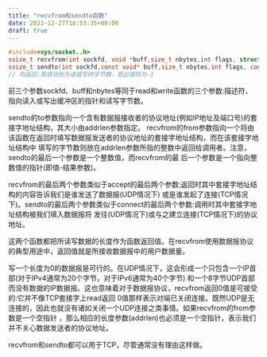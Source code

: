 ```yaml
---
title: "recvfrom和sendto函数"
date: 2023-12-27T16:53:35+08:00
draft: true
---
```


```c
#include<sys/socket..h>
ssize_t recvfrom(int sockfd, void *buff,size_t nbytes,int flags, struct sockaddr* from,socklen_t *addrlen);
ssize_t sendto(int sockfd,const void* buff,size_t nbytes,int flags, const struct sockaddr* to,socklen_t *addrlen);
// 均返回:若成功则为读或写的字节数，若出错则为-1
```
前三个参数sockfd、buff和nbytes等同于read和write函数的三个参数:描述符、指向读入或写出缓冲区的指针和读写字节数。

sendto的to参数指向一个含有数据报接收者的协议地址(例如IP地址及端口号)的套接字地址结构，其大小由addrlen参数指定。
recvfrom的from参数指向一个将由该函数在返回时填写数据报发送者的协议地址的套接字地址结构，而在该套接字地址结构中
填写的字节数则放在addrlen参数所指的整数中返回给调用者。注意，sendto的最后一个参数是一个整数值，而recvfrom的最
后一个参数是一个指向整数值的指针(即值-结果参数)。

recvfrom的最后两个参数类似于accept的最后两个参数:返回时其中套接字地址结构的内容告诉我们是谁发送了数据报(UDP情况下)
或是谁发起了连接(TCP情况下)。sendto的最后两个参数类似于connect的最后两个参数:调用时其中套接字地址结构被我们填入数据报将
发往(UDP情况下)或与之建立连接(TCP情况下)的协议地址。

这两个函数都把所读写数据的长度作为函数返回值。在recvfrom使用数据报协议的典型用途中，返回值就是所接收数据报中的用户数据量。

写一个长度为0的数据报是可行的。在UDP情况下，这会形成一个只包含一个IP首部(对于IPv4通常为20个字节，对于IPv6通常为40个字节)
和一个8字节UDP首部而没有数据的IP数据报。这也意味着对于数据报协议，recvfrom返回0值是可接受的:它并不像TCP套接字上read返回
0值那样表示对端已关闭连接。既然UDP是无连接的，因此也就没有诸如关闭一个UDP连接之类事情。如果recvfrom的from参数是一个空指针
，那么相应的长度参数(addrlen)也必须是一个空指针，表示我们并不关心数据发送者的协议地址。

recvfrom和sendto都可以用于TCP，尽管通常没有理由这样做。





